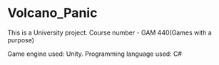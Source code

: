 # Volcano_Panic
This is a University project. Course number - GAM 440(Games with a purpose)

Game engine used: Unity.
Programming language used: C#
